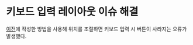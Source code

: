 # 키보드 입력 레이아웃 이슈 해결

[이전](/Swift/Programmatically/Example/ButtonYPosition/RemakeConstraint.md)에 작성한 방법을 사용해 위치를 조절하면 키보드 입력 시 버튼이 사라지는 오류가 발생했다.